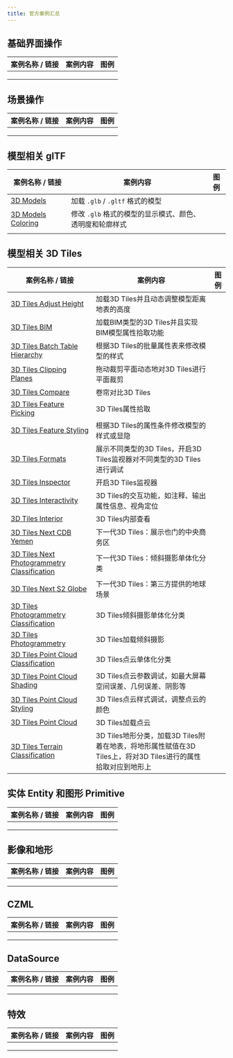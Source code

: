 ```yaml
---
title: 官方案例汇总
---
```


## 基础界面操作

| 案例名称 / 链接 | 案例内容 | 图例 |
| --------------- | -------- | ---- |
|                 |          |      |
|                 |          |      |
|                 |          |      |

## 场景操作

| 案例名称 / 链接 | 案例内容 | 图例 |
| --------------- | -------- | ---- |
|                 |          |      |
|                 |          |      |
|                 |          |      |

## 模型相关 glTF
| 案例名称 / 链接                                              | 案例内容                                                 | 图例 |
| ------------------------------------------------------------ | -------------------------------------------------------- | ---- |
| [3D Models](https://sandcastle.cesium.com/?src=3D%20Models.html&label=All) | 加载 `.glb` / `.gltf`  格式的模型                        |      |
| [3D Models Coloring](https://sandcastle.cesium.com/?src=3D%20Models%20Coloring.html&label=All) | 修改 `.glb` 格式的模型的显示模式、颜色、透明度和轮廓样式 |      |
|                                                              |                                                          |      |
## 模型相关 3D Tiles
| 案例名称 / 链接                                              | 案例内容                                                     | 图例 |
| ------------------------------------------------------------ | ------------------------------------------------------------ | ---- |
| [3D Tiles Adjust Height](https://sandcastle.cesium.com/?src=3D%20Tiles%20Adjust%20Height.html&label=All) | 加载3D Tiles并且动态调整模型距离地表的高度                   |      |
| [3D Tiles BIM](https://sandcastle.cesium.com/?src=3D%20Tiles%20BIM.html&label=All) | 加载BIM类型的3D Tiles并且实现BIM模型属性拾取功能             |      |
| [3D Tiles Batch Table Hierarchy](https://sandcastle.cesium.com/?src=3D%20Tiles%20Batch%20Table%20Hierarchy.html&label=All) | 根据3D Tiles的批量属性表来修改模型的样式                     |      |
| [3D Tiles Clipping Planes](https://sandcastle.cesium.com/?src=3D%20Tiles%20Clipping%20Planes.html&label=All) | 拖动裁剪平面动态地对3D Tiles进行平面裁剪                     |      |
| [3D Tiles Compare](https://sandcastle.cesium.com/?src=3D%20Tiles%20Compare.html&label=All) | 卷帘对比3D Tiles                                             |      |
| [3D Tiles Feature Picking](https://sandcastle.cesium.com/?src=3D%20Tiles%20Feature%20Picking.html&label=All) | 3D Tiles属性拾取                                             |      |
| [3D Tiles Feature Styling](https://sandcastle.cesium.com/?src=3D%20Tiles%20Feature%20Styling.html&label=All) | 根据3D Tiles的属性条件修改模型的样式或显隐                   |      |
| [3D Tiles Formats](https://sandcastle.cesium.com/?src=3D%20Tiles%20Formats.html&label=All) | 展示不同类型的3D Tiles，开启3D Tiles监视器对不同类型的3D Tiles进行调试 |      |
| [3D Tiles Inspector](https://sandcastle.cesium.com/?src=3D%20Tiles%20Inspector.html&label=All) | 开启3D Tiles监视器                                           |      |
| [3D Tiles Interactivity](https://sandcastle.cesium.com/?src=3D%20Tiles%20Interactivity.html&label=All) | 3D Tiles的交互功能，如注释、输出属性信息、视角定位           |      |
| [3D Tiles Interior](https://sandcastle.cesium.com/?src=3D%20Tiles%20Interior.html&label=All) | 3D Tiles内部查看                                             |      |
| [3D Tiles Next CDB Yemen](https://sandcastle.cesium.com/?src=3D%20Tiles%20Next%20CDB%20Yemen.html&label=All) | 下一代3D Tiles：展示也门的中央商务区                         |      |
| [3D Tiles Next Photogrammetry Classification](https://sandcastle.cesium.com/?src=3D%20Tiles%20Next%20Photogrammetry%20Classification.html&label=All) | 下一代3D Tiles：倾斜摄影单体化分类                           |      |
| [3D Tiles Next S2 Globe](https://sandcastle.cesium.com/?src=3D%20Tiles%20Next%20S2%20Globe.html&label=All) | 下一代3D Tiles：第三方提供的地球场景                         |      |
| [3D Tiles Photogrammetry Classification](https://sandcastle.cesium.com/?src=3D%20Tiles%20Photogrammetry%20Classification.html&label=All) | 3D Tiles倾斜摄影单体化分类                                   |      |
| [3D Tiles Photogrammetry](https://sandcastle.cesium.com/?src=3D%20Tiles%20Photogrammetry.html&label=All) | 3D Tiles加载倾斜摄影                                         |      |
| [3D Tiles Point Cloud Classification](https://sandcastle.cesium.com/?src=3D%20Tiles%20Point%20Cloud%20Classification.html&label=All) | 3D Tiles点云单体化分类                                       |      |
| [3D Tiles Point Cloud Shading](https://sandcastle.cesium.com/?src=3D%20Tiles%20Point%20Cloud%20Classification.html&label=All) | 3D Tiles点云参数调试，如最大屏幕空间误差、几何误差、阴影等   |      |
| [3D Tiles Point Cloud Styling](https://sandcastle.cesium.com/?src=3D%20Tiles%20Point%20Cloud%20Styling.html&label=All) | 3D Tiles点云样式调试，调整点云的颜色                         |      |
| [3D Tiles Point Cloud](https://sandcastle.cesium.com/?src=3D%20Tiles%20Point%20Cloud.html&label=All) | 3D Tiles加载点云                                             |      |
| [3D Tiles Terrain Classification](https://sandcastle.cesium.com/?src=3D%20Tiles%20Terrain%20Classification.html&label=All) | 3D Tiles地形分类，加载3D Tiles附着在地表，将地形属性赋值在3D Tiles上，将对3D Tiles进行的属性拾取对应到地形上 |      |
## 实体 Entity 和图形 Primitive
| 案例名称 / 链接 | 案例内容 | 图例 |
| --------------- | -------- | ---- |
|                 |          |      |
|                 |          |      |
|                 |          |      |


## 影像和地形
| 案例名称 / 链接 | 案例内容 | 图例 |
| --------------- | -------- | ---- |
|                 |          |      |
|                 |          |      |
|                 |          |      |

## CZML
| 案例名称 / 链接 | 案例内容 | 图例 |
| --------------- | -------- | ---- |
|                 |          |      |
|                 |          |      |
|                 |          |      |

## DataSource
| 案例名称 / 链接 | 案例内容 | 图例 |
| --------------- | -------- | ---- |
|                 |          |      |
|                 |          |      |
|                 |          |      |

## 特效
| 案例名称 / 链接 | 案例内容 | 图例 |
| --------------- | -------- | ---- |
|                 |          |      |
|                 |          |      |
|                 |          |      |